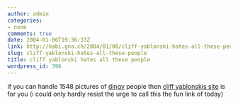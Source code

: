 ```yaml
---
author: admin
categories:
- none
comments: true
date: 2004-01-06T19:36:33Z
link: http://habi.gna.ch/2004/01/06/cliff-yablonski-hates-all-these-people/
slug: cliff-yablonski-hates-all-these-people
title: cliff yablonski hates all these people
wordpress_id: 396
---
```


if you can handle 1548 pictures of [dingy](http://dict.leo.org/?p=lURE.&search=dingy) people then [cliff yablonskis site](http://www.somethingawful.com/cliff/ihateyou/) is for you
(i could only hardly resist the urge to call this the fun link of today)
